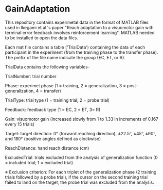 # GainAdaptation
This repository contains experimetal data in the format of MATLAB files used in Ikegami et al.'s paper "Reach adaptation to a visuomotor gain with terminal error feedback involves reinforcement learning". MATLAB needed to be installed to open the data files.

Each mat file contains a table ('TrialData') containing the data of each participant in the experiment (from the training phase to the transfer phase). The prefix of the file name indicate the group (EC, ET, or R).

TrialData contains the following variables-

TrialNumber: 	 trial number

Phase:		     experimet phase (1 = training, 2 = generalization, 3 = post-generalization, 4 = transfer)

TrialType:		 trial type (1 = training trial, 2 = probe trial)

Feedback:     	feedback type (1 = EC, 2 = ET, 3= R)

Gain:  		     visuomotor gain (increased slowly from 1 to 1.33 in increments of 0.167 every 15 trials)

Target: 		   target direction: 0° (forward reaching direction), ±22.5°, ±45°, ±90°, and 180° (positive angles defined as clockwise)

ReachDistance: hand reach distance (cm)

ExcludedTrial: trials excluded from the analysis of generalization function (0 = included trial; 1 = excluded trial)

※ Exclusion criterion:
For each triplet of the generalization phase (2 training trials followed by a probe trial), if the cursor on the second training trial failed to land on the target, the probe trial was excluded from the analysis.
